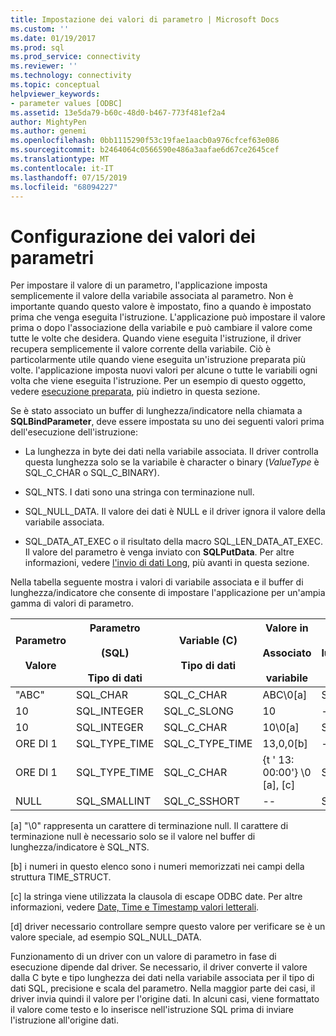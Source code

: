 ```yaml
---
title: Impostazione dei valori di parametro | Microsoft Docs
ms.custom: ''
ms.date: 01/19/2017
ms.prod: sql
ms.prod_service: connectivity
ms.reviewer: ''
ms.technology: connectivity
ms.topic: conceptual
helpviewer_keywords:
- parameter values [ODBC]
ms.assetid: 13e5da79-b60c-48d0-b467-773f481ef2a4
author: MightyPen
ms.author: genemi
ms.openlocfilehash: 0bb1115290f53c19fae1aacb0a976cfcef63e086
ms.sourcegitcommit: b2464064c0566590e486a3aafae6d67ce2645cef
ms.translationtype: MT
ms.contentlocale: it-IT
ms.lasthandoff: 07/15/2019
ms.locfileid: "68094227"
---
```

# <a name="setting-parameter-values"></a>Configurazione dei valori dei parametri
Per impostare il valore di un parametro, l'applicazione imposta semplicemente il valore della variabile associata al parametro. Non è importante quando questo valore è impostato, fino a quando è impostato prima che venga eseguita l'istruzione. L'applicazione può impostare il valore prima o dopo l'associazione della variabile e può cambiare il valore come tutte le volte che desidera. Quando viene eseguita l'istruzione, il driver recupera semplicemente il valore corrente della variabile. Ciò è particolarmente utile quando viene eseguita un'istruzione preparata più volte. l'applicazione imposta nuovi valori per alcune o tutte le variabili ogni volta che viene eseguita l'istruzione. Per un esempio di questo oggetto, vedere [esecuzione preparata](../../../odbc/reference/develop-app/prepared-execution-odbc.md), più indietro in questa sezione.  
  
 Se è stato associato un buffer di lunghezza/indicatore nella chiamata a **SQLBindParameter**, deve essere impostata su uno dei seguenti valori prima dell'esecuzione dell'istruzione:  
  
-   La lunghezza in byte dei dati nella variabile associata. Il driver controlla questa lunghezza solo se la variabile è character o binary (*ValueType* è SQL_C_CHAR o SQL_C_BINARY).  
  
-   SQL_NTS. I dati sono una stringa con terminazione null.  
  
-   SQL_NULL_DATA. Il valore dei dati è NULL e il driver ignora il valore della variabile associata.  
  
-   SQL_DATA_AT_EXEC o il risultato della macro SQL_LEN_DATA_AT_EXEC. Il valore del parametro è venga inviato con **SQLPutData**. Per altre informazioni, vedere [l'invio di dati Long](../../../odbc/reference/develop-app/sending-long-data.md), più avanti in questa sezione.  
  
 Nella tabella seguente mostra i valori di variabile associata e il buffer di lunghezza/indicatore che consente di impostare l'applicazione per un'ampia gamma di valori di parametro.  
  
|Parametro<br /><br /> Valore|Parametro<br /><br /> (SQL)<br /><br /> Tipo di dati|Variable (C)<br /><br /> Tipo di dati|Valore in<br /><br /> Associato<br /><br /> variabile|Valore in<br /><br /> lunghezza/indicatore<br /><br /> buffer [d]|  
|-------------------------|-----------------------------------------|----------------------------------|-------------------------------------|----------------------------------------------------|  
|"ABC"|SQL_CHAR|SQL_C_CHAR|ABC\0[a]|SQL_NTS o 3|  
|10|SQL_INTEGER|SQL_C_SLONG|10|--|  
|10|SQL_INTEGER|SQL_C_CHAR|10\0[a]|SQL_NTS o 2|  
|ORE DI 1|SQL_TYPE_TIME|SQL_C_TYPE_TIME|13,0,0[b]|--|  
|ORE DI 1|SQL_TYPE_TIME|SQL_C_CHAR|{t ' 13: 00:00'} \0 [a], [c]|SQL_NTS oppure 14|  
|NULL|SQL_SMALLINT|SQL_C_SSHORT|--|SQL_NULL_DATA|  
  
 [a] "\0" rappresenta un carattere di terminazione null. Il carattere di terminazione null è necessario solo se il valore nel buffer di lunghezza/indicatore è SQL_NTS.  
  
 [b] i numeri in questo elenco sono i numeri memorizzati nei campi della struttura TIME_STRUCT.  
  
 [c] la stringa viene utilizzata la clausola di escape ODBC date. Per altre informazioni, vedere [Date, Time e Timestamp valori letterali](../../../odbc/reference/develop-app/date-time-and-timestamp-literals.md).  
  
 [d] driver necessario controllare sempre questo valore per verificare se è un valore speciale, ad esempio SQL_NULL_DATA.  
  
 Funzionamento di un driver con un valore di parametro in fase di esecuzione dipende dal driver. Se necessario, il driver converte il valore dalla C byte e tipo lunghezza dei dati nella variabile associata per il tipo di dati SQL, precisione e scala del parametro. Nella maggior parte dei casi, il driver invia quindi il valore per l'origine dati. In alcuni casi, viene formattato il valore come testo e lo inserisce nell'istruzione SQL prima di inviare l'istruzione all'origine dati.
